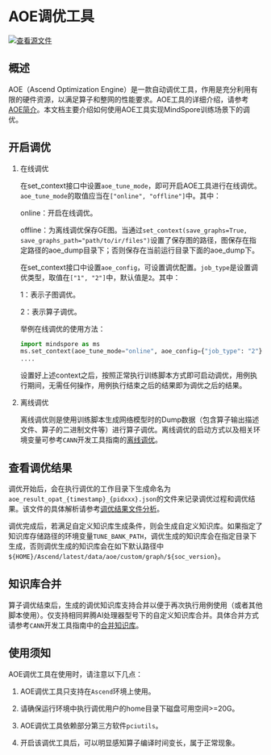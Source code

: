 # AOE调优工具

[![查看源文件](https://mindspore-website.obs.cn-north-4.myhuaweicloud.com/website-images/r2.3.q1/resource/_static/logo_source.svg)](https://gitee.com/mindspore/docs/blob/r2.3.q1/tutorials/experts/source_zh_cn/debug/aoe.md)&nbsp;&nbsp;

## 概述

AOE（Ascend Optimization Engine）是一款自动调优工具，作用是充分利用有限的硬件资源，以满足算子和整网的性能要求。AOE工具的详细介绍，请参考[AOE简介](https://www.hiascend.com/document/detail/zh/canncommercial/700/devtools/auxiliarydevtool/aoe_16_001.html)。本文档主要介绍如何使用AOE工具实现MindSpore训练场景下的调优。

## 开启调优

1. 在线调优

    在set_context接口中设置`aoe_tune_mode`，即可开启AOE工具进行在线调优。`aoe_tune_mode`的取值应当在`["online", "offline"]`中。其中：

    online：开启在线调优。

    offline：为离线调优保存GE图。当通过`set_context(save_graphs=True, save_graphs_path="path/to/ir/files")`设置了保存图的路径，图保存在指定路径的aoe_dump目录下；否则保存在当前运行目录下面的aoe_dump下。

    在set_context接口中设置`aoe_config`，可设置调优配置。`job_type`是设置调优类型，取值在`["1", "2"]`中，默认值是`2`。其中：

    1：表示子图调优。

    2：表示算子调优。

    举例在线调优的使用方法：

    ```python
    import mindspore as ms
    ms.set_context(aoe_tune_mode="online", aoe_config={"job_type": "2"})
    ....
    ```

    设置好上述context之后，按照正常执行训练脚本方式即可启动调优，用例执行期间，无需任何操作，用例执行结束之后的结果即为调优之后的结果。

2. 离线调优

    离线调优则是使用训练脚本生成网络模型时的Dump数据（包含算子输出描述文件、算子的二进制文件等）进行算子调优。离线调优的启动方式以及相关环境变量可参考`CANN`开发工具指南的[离线调优](https://www.hiascend.com/document/detail/zh/canncommercial/700/devtools/auxiliarydevtool/aoe_16_023.html)。

## 查看调优结果

调优开始后，会在执行调优的工作目录下生成命名为`aoe_result_opat_{timestamp}_{pidxxx}.json`的文件来记录调优过程和调优结果。该文件的具体解析请参考[调优结果文件分析](https://www.hiascend.com/document/detail/zh/canncommercial/700/devtools/auxiliarydevtool/aoe_16_027.html)。

调优完成后，若满足自定义知识库生成条件，则会生成自定义知识库。如果指定了知识库存储路径的环境变量`TUNE_BANK_PATH`，调优生成的知识库会在指定目录下生成，否则调优生成的知识库会在如下默认路径中`${HOME}/Ascend/latest/data/aoe/custom/graph/${soc_version}`。

## 知识库合并

算子调优结束后，生成的调优知识库支持合并以便于再次执行用例使用（或者其他脚本使用）。仅支持相同昇腾AI处理器型号下的自定义知识库合并。具体合并方式请参考`CANN`开发工具指南中的[合并知识库](https://www.hiascend.com/document/detail/zh/canncommercial/700/devtools/auxiliarydevtool/aoepar_16_063.html)。

## 使用须知

AOE调优工具在使用时，请注意以下几点：

1. AOE调优工具只支持在`Ascend`环境上使用。

2. 请确保运行环境中执行调优用户的home目录下磁盘可用空间>=20G。

3. AOE调优工具依赖部分第三方软件`pciutils`。

4. 开启该调优工具后，可以明显感知算子编译时间变长，属于正常现象。